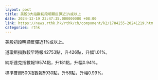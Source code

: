 ```yaml
---
layout: post
title: 美股3大指數初段明顯反彈近1%或以上
date: 2024-12-19 22:47:35.000000000 +08:00
link: https://news.rthk.hk/rthk/ch/component/k2/1784255-20241219.htm
categories: rthk
---
```


美股初段明顯反彈近1%或以上。

道瓊斯指數較早時報42753點，升426點，升幅1.01%。

納斯達克指數報19574點，升181點，升幅0.94%。

標準普爾500指數報5930點，升58點，升幅0.99%。
